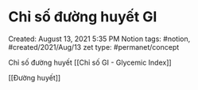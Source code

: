 # Chỉ số đường huyết GI

Created: August 13, 2021 5:35 PM
Notion tags: #notion, #created/2021/Aug/13
zet type: #permanet/concept

Chỉ số đường huyết [[Chỉ số GI - Glycemic Index]]

[[Đường huyết]]